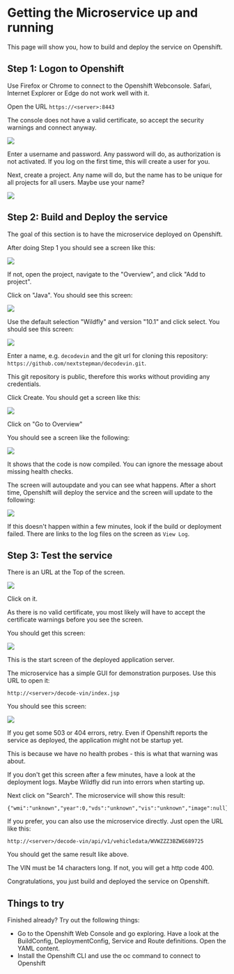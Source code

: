 # Getting the Microservice up and running

This page will show you, how to build and deploy the service on Openshift. 

## Step 1: Logon to Openshift

Use Firefox or Chrome to connect to the Openshift Webconsole. Safari, Internet Explorer or Edge do not work well with it. 

Open the URL `https://<server>:8443`

The console does not have a valid certificate, so accept the security warnings and connect anyway.

![](Login.png)

Enter a username and password. Any password will do, as authorization is not activated. If you log on the first time, this will create a user for you.

Next, create a project. Any name will do, but the name has to be unique for all projects for all users. Maybe use your name?

![](CreateProject.png)

## Step 2: Build and Deploy the service

The goal of this section is to have the microservice deployed on Openshift. 

After doing Step 1 you should see a screen like this:

![](CreateJavaContent.png)

If not, open the project, navigate to the "Overview", and click "Add to project". 

Click on "Java". You should see this screen:

![](JavaWildfly.png)

Use the default selection "Wildfly" and version "10.1" and click select. You should see this screen:

![](CreateWildflyContents.png)

Enter a name, e.g. `decodevin` and the git url for cloning this repository: `https://github.com/nextstepman/decodevin.git`.

This git repository is public, therefore this works without providing any credentials. 

Click Create. You should get a screen like this:

![](ApplicationCreated.png)

Click on "Go to Overview"

You should see a screen like the following:

![](ApplicationBuilding.png)

It shows that the code is now compiled. You can ignore the message about missing health checks. 

The screen will autoupdate and you can see what happens. After a short time, Openshift will deploy the service and the screen will update to the following:

![](ApplicationDeployed.png)

If this doesn't happen within a few minutes, look if the build or deployment failed. There are links to the log files on the screen as `View Log`. 

## Step 3: Test the service

There is an URL at the Top of the screen. 

![](URL.png)

Click on it. 

As there is no valid certificate, you most likely will have to accept the certificate warnings before you see the screen. 

You should get this screen:

![](Wildfly.png)

This is the start screen of the deployed application server. 

The microservice has a simple GUI for demonstration purposes. Use this URL to open it:

`http://<server>/decode-vin/index.jsp`

You should see this screen:

![](DecodeVin.png)

If you get some 503 or 404 errors, retry. Even if Openshift reports the service as deployed, the application might not be startup yet. 

This is because we have no health probes - this is what that warning was about.

If you don't get this screen after a few minutes, have a look at the deployment logs. Maybe Wildfly did run into errors when starting up.

Next click on "Search". The microservice will show this result:

```
{"wmi":"unknown","year":0,"vds":"unknown","vis":"unknown","image":null}
```

If you prefer, you can also use the microservice directly. Just open the URL like this:

`
http://<server>/decode-vin/api/v1/vehicledata/WVWZZZ3BZWE689725
`

You should get the same result like above.

The VIN must be 14 characters long. If not, you will get a http code 400.

Congratulations, you just build and deployed the service on Openshift.

## Things to try

Finished already? Try out the following things:

* Go to the Openshift Web Console and go exploring. Have a look at the BuildConfig, DeploymentConfig, Service and Route definitions. Open the YAML content.
* Install the Openshift CLI and use the oc command to connect to Openshift